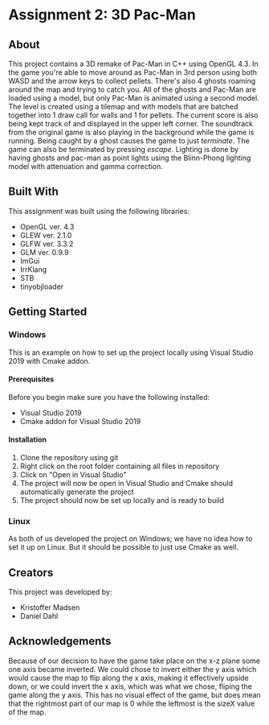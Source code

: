 # Assignment 2: 3D Pac-Man

## About

This project contains a 3D remake of Pac-Man in C++ using OpenGL 4.3. In the game you're able to move around as Pac-Man in 3rd person using both WASD and the arrow keys to collect pellets.
There's also 4 ghosts roaming around the map and trying to catch you. All of the ghosts and Pac-Man are loaded using a model, but only Pac-Man is animated using a second model.
The level is created using a tilemap and with models that are batched together into 1 draw call for walls and 1 for pellets. The current score is also being kept track of
and displayed in the upper left corner. The soundtrack from the original game is also playing in the background while the game is running. Being caught by a ghost causes
the game to just *terminate*. The game can also be terminated by pressing *escape*. Lighting is done by having ghosts and pac-man as point lights using the Blinn-Phong lighting 
model with attenuation and gamma correction.

## Built With

This assignment was built using the following libraries:

* OpenGL ver. 4.3
* GLEW ver. 2.1.0
* GLFW ver. 3.3.2
* GLM ver. 0.9.9
* ImGui
* IrrKlang
* STB
* tinyobjloader

## Getting Started

### Windows

This is an example on how to set up the project locally using Visual Studio 2019 with Cmake addon.

#### Prerequisites

Before you begin make sure you have the following installed:

* Visual Studio 2019
* Cmake addon for Visual Studio 2019

#### Installation

1. Clone the repository using git
2. Right click on the root folder containing all files in repository
3. Click on "Open in Visual Studio"
4. The project will now be open in Visual Studio and Cmake should automatically generate the project
5. The project should now be set up locally and is ready to build

### Linux

As both of us developed the project on Windows; we have no idea how to set it up on Linux. But it should be possible to just use Cmake as well.

## Creators

This project was developed by:

* Kristoffer Madsen
* Daniel Dahl

## Acknowledgements

Because of our decision to have the game take place on the x-z plane some one axis became inverted.
We could chose to invert either the y axis which would cause the map to flip along the x axis, making it effectively upside down, or
we could invert the x axis, which was what we chose, fliping the game along the y axis. 
This has no visual effect of the game, but does mean that the rightmost part of our map is 0  while the leftmost is the sizeX value of the map.
